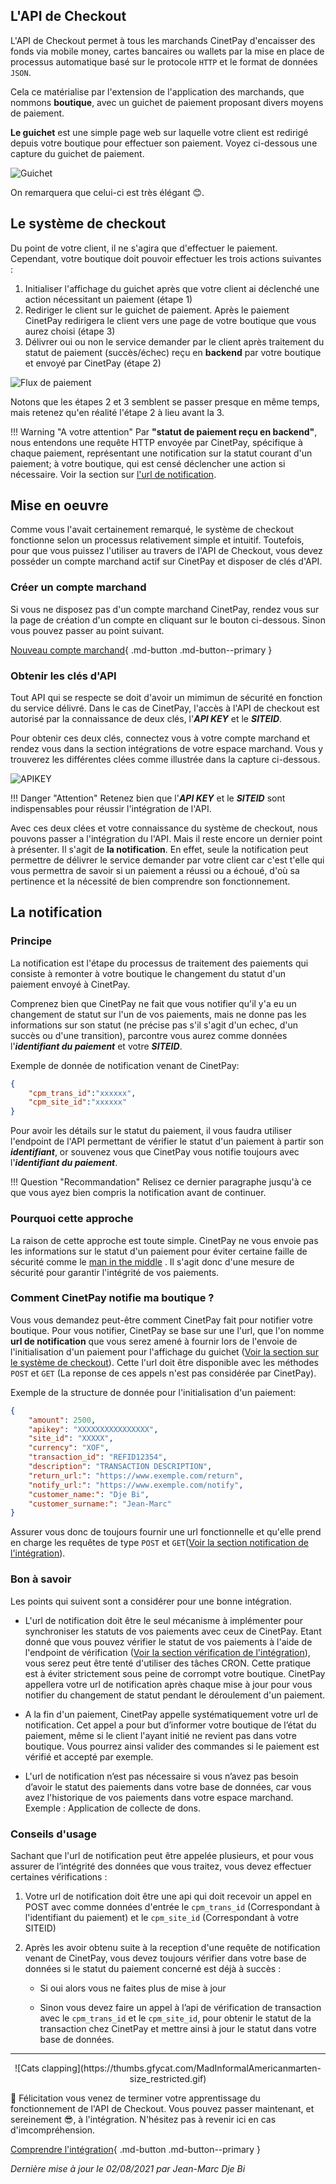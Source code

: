 ## L'API de Checkout

L'API de Checkout permet à tous les marchands CinetPay d'encaisser des fonds via mobile money, cartes bancaires ou wallets par la mise en place de processus automatique basé sur le protocole `HTTP` et le format de données `JSON`. 

Cela ce matérialise par l'extension de l'application des marchands, que nommons **boutique**, avec un guichet de paiement proposant divers moyens de paiement. 

**Le guichet** est une simple page web sur laquelle votre client est redirigé depuis votre boutique pour effectuer son paiement. Voyez ci-dessous une capture du guichet de paiement.

![Guichet](img/guichet.png)

On remarquera que celui-ci est très élégant 😊.

## Le système de checkout

Du point de votre client, il ne s'agira que d'effectuer le paiement. Cependant, votre boutique doit pouvoir effectuer les trois actions suivantes :

1. Initialiser l'affichage du guichet après que votre client ai déclenché une action nécessitant un paiement (étape 1)
2. Rediriger le client sur le guichet de paiement. Après le paiement CinetPay redirigera le client vers une page de votre boutique que vous aurez choisi (étape 3)
3. Délivrer oui ou non le service demander par le client après traitement du statut de paiement (succès/échec) reçu en **backend** par votre boutique et envoyé par CinetPay (étape 2)

![Flux de paiement](img/flux_paiement.webp)

Notons que les étapes 2 et 3 semblent se passer presque en même temps, mais retenez qu'en réalité l'étape 2 à lieu avant la 3.

!!! Warning "A votre attention"
        Par **"statut de paiement reçu en backend"**, nous entendons une requête HTTP envoyée par CinetPay, spécifique à chaque paiement, représentant une notification sur la statut courant d'un paiement; à votre boutique, qui est censé déclencher une action si nécessaire. Voir la section sur [l'url de notification](#la-notification).

## Mise en oeuvre

Comme vous l'avait certainement remarqué, le système de checkout fonctionne selon un processus relativement simple et intuitif. Toutefois, pour que vous puissez l'utiliser au travers de l'API de Checkout, vous devez posséder un compte marchand actif sur CinetPay et disposer de clés d'API.

### Créer un compte marchand

Si vous ne disposez pas d'un compte marchand CinetPay, rendez vous sur la page de création d'un compte en cliquant sur le bouton ci-dessous. Sinon vous pouvez passer au point suivant.

[Nouveau compte marchand](https://app.cinetpay.com/signup/emailvalidation){ .md-button .md-button--primary }

### Obtenir les clés d'API

Tout API qui se respecte se doit d'avoir un mimimun de sécurité en fonction du service délivré. Dans le cas de CinetPay, l'accès à l'API de checkout est autorisé par la connaissance de deux clés, l'***API KEY*** et le ***SITEID***.

Pour obtenir ces deux clés, connectez vous à votre compte marchand et rendez vous dans la section intégrations de votre espace marchand. Vous y trouverez les différentes clées comme illustrée dans la capture ci-dessous.

![APIKEY](img/integration2.png)

!!! Danger "Attention"
        Retenez bien que l'***API KEY*** et le ***SITEID*** sont indispensables pour réussir l'intégration de l'API.

Avec ces deux clées et votre connaissance du système de checkout, nous pouvons passer a l'intégration du l'API. Mais il reste encore un dernier point à présenter. Il s'agit de **la notification**. En effet, seule la notification peut permettre de délivrer le service demander par votre client car c'est t'elle qui vous permettra de savoir si un paiement a réussi ou a échoué, d'où sa pertinence et la nécessité de bien comprendre son fonctionnement.

## La notification

### Principe

La notification est l'étape du processus de traitement des paiements qui consiste à remonter à votre boutique le changement du statut d'un paiement envoyé à CinetPay. 

Comprenez bien que CinetPay ne fait que vous notifier qu'il y'a eu un changement de statut sur l'un de vos paiements, mais ne donne pas les informations sur son statut (ne précise pas s'il s'agit d'un echec, d'un succès ou d'une transition), parcontre vous aurez comme données l'***identifiant du paiement*** et votre ***SITEID***. 

Exemple de donnée de notification venant de CinetPay:

``` json hl_lines="2"
{
    "cpm_trans_id":"xxxxxx",
    "cpm_site_id":"xxxxxx"
}
```

Pour avoir les détails sur le statut du paiement, il vous faudra utiliser l'endpoint de l'API permettant de vérifier le statut d'un paiement à partir son ***identifiant***, or souvenez vous que CinetPay vous notifie toujours avec l'***identifiant du paiement***.

!!! Question "Recommandation"
        Relisez ce dernier paragraphe jusqu'à ce que vous ayez bien compris la notification avant de continuer.

### Pourquoi cette approche

La raison de cette approche est toute simple. CinetPay ne vous envoie pas les informations sur le statut d'un paiement pour  éviter certaine faille de sécurité comme le [man in the middle](https://fr.wikipedia.org/wiki/Attaque_de_l'homme_du_milieu) . Il s'agit donc d'une mesure de sécurité pour garantir l'intégrité de vos paiements.

### Comment CinetPay notifie ma boutique ?

Vous vous demandez peut-être comment CinetPay fait pour notifier votre boutique. Pour vous notifier, CinetPay se base sur une l'url, que l'on nomme **url de notification** que vous serez amené à fournir lors de l'envoie de l'initialisation d'un paiement pour l'affichage du guichet ([Voir la section sur le système de checkout](#le-systeme-de-checkout)). Cette l'url doit être disponible avec les méthodes `POST` et `GET` (La reponse de ces appels n'est pas considérée par CinetPay).

Exemple de la structure de donnée pour l'initialisation d'un paiement:

``` json hl_lines="9"
{
    "amount": 2500,
    "apikey": "XXXXXXXXXXXXXXXX",
    "site_id": "XXXXX",
    "currency": "XOF",
    "transaction_id": "REFID12354",
    "description": "TRANSACTION DESCRIPTION",
    "return_url:": "https://www.exemple.com/return",
    "notify_url:": "https://www.exemple.com/notify",
    "customer_name:": "Dje Bi",
    "customer_surname:": "Jean-Marc"
}
```

Assurer vous donc de toujours fournir une url fonctionnelle et qu'elle prend en charge les requêtes de type `POST` et `GET`([Voir la section notification de l'intégration]()).

### Bon à savoir

Les points qui suivent sont a considérer pour une bonne intégration.

- L'url de notification doit être le seul mécanisme à implémenter pour synchroniser les statuts de vos paiements avec ceux de CinetPay. Etant donné que vous pouvez vérifier le statut de vos paiements à l'aide de l'endpoint de vérification ([Voir la section vérification de l'intégration](#)), vous serez peut être tenté d'utiliser des tâches CRON. Cette pratique est à éviter strictement sous peine de corrompt votre boutique. CinetPay appellera votre url de notification après chaque mise à jour pour vous notifier du changement de statut pendant le déroulement d'un paiement.

- A la fin d'un paiement, CinetPay appelle systématiquement votre url de notification. Cet appel a pour but d’informer votre boutique de l’état du paiement, même si le client l'ayant initié ne revient pas dans votre boutique. Vous pourrez ainsi valider des commandes si le paiement est vérifié et accepté par exemple.

- L'url de notification n’est pas nécessaire si vous n’avez pas besoin d’avoir le statut des paiements dans votre base de données, car vous avez l'historique de vos paiements dans votre espace marchand. Exemple : Application de collecte de dons.

### Conseils d'usage

Sachant que l'url de notification peut être appelée plusieurs, et pour vous assurer de l’intégrité des données que vous traitez, vous devez effectuer certaines vérifications :

1. Votre url de notification doit être une api qui doit recevoir un appel en POST avec comme données d'entrée le `cpm_trans_id` (Correspondant à l'identifiant du paiement) et le `cpm_site_id` (Correspondant à votre SITEID)

2. Après les avoir obtenu suite à la reception d'une requête de notification venant de CinetPay, vous devez toujours vérifier dans votre base de données si le statut du paiement concerné est déjà à succès :

    - Si oui alors vous ne faites plus de mise à jour

    - Sinon vous devez faire un appel à l’api de vérification de transaction avec le `cpm_trans_id` et le `cpm_site_id`, pour obtenir le statut de la transaction chez CinetPay et mettre ainsi à jour le statut dans votre base de données.

---

<center>
![Cats clapping](https://thumbs.gfycat.com/MadInformalAmericanmarten-size_restricted.gif)
</center>


🎉 Félicitation vous venez de terminer votre apprentissage du fonctionnement de l'API de Checkout. Vous pouvez passer maintenant, et sereinement 😎, à l'intégration. N'hésitez pas à revenir ici en cas d'imcompréhension.

[Comprendre l'intégration](/integration){ .md-button .md-button--primary }

*Dernière mise à jour le 02/08/2021 par Jean-Marc Dje Bi*

